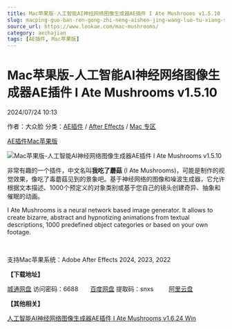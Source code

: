 ```yaml
---
title: Mac苹果版-人工智能AI神经网络图像生成器AE插件 I Ate Mushrooms v1.5.10
slug: macping-guo-ban-ren-gong-zhi-neng-aishen-jing-wang-luo-tu-xiang-sheng-cheng-qi-aecha-jian-i-ate-mushrooms-v1-5-10
source_url: https://www.lookae.com/mac-mushrooms/
category: aechajian
tags: [AE插件, Mac苹果版]
---
```

# Mac苹果版-人工智能AI神经网络图像生成器AE插件 I Ate Mushrooms v1.5.10

2024/07/24 10:13

作者：大众脸
分类：[AE插件](https://www.lookae.com/after-effects/aechajian/) / [After Effects](https://www.lookae.com/after-effects/) / [Mac 专区](https://www.lookae.com/mac-osx/)

[AE插件](https://www.lookae.com/tag/ae%e6%8f%92%e4%bb%b6/)[Mac苹果版](https://www.lookae.com/tag/mac%e8%8b%b9%e6%9e%9c%e7%89%88/)

![Mac苹果版-人工智能AI神经网络图像生成器AE插件 I Ate Mushrooms v1.5.10](https://www.lookae.com/wp-content/uploads/2023/09/I-Ate-Mushrooms-.jpg "Mac苹果版-人工智能AI神经网络图像生成器AE插件 I Ate Mushrooms v1.5.10-LookAE.com")

非常有趣的一个插件，中文名叫**我吃了蘑菇** (I Ate Mushrooms)，可能是制作的视觉效果，像吃了毒蘑菇见到的景象吧。基于神经网络的图像和噪波生成器，它允许根据文本描述、1000个预定义的对象类别或基于您自己的镜头创建奇异、抽象和催眠的动画。

I Ate Mushrooms is a neural network based image generator. It allows to create bizarre, abstract and hypnotizing animations from textual descriptions, 1000 predefined object categories or based on your own footage.

[﻿﻿﻿](http://cloud.video.taobao.com/play/u/null/p/1/e/6/t/1/426559289267.mp4)

支持Mac苹果系统：Adobe After Effects 2024, 2023, 2022

**【下载地址】**

[城通网盘](https://url70.ctfile.com/f/2827370-1335398434-3b95f2?p=4431) 访问密码：6688       [百度网盘](https://pan.baidu.com/s/1G1iYzYNTobumuEHk2DB0Gw?pwd=snxs) 提取码：snxs         [阿里云盘](https://www.alipan.com/s/jr3aVWYGhxd)

**【其他相关】**

[人工智能AI神经网络图像生成器AE插件 I Ate Mushrooms v1.6.24 Win](https://www.lookae.com/mushrooms-1624/)

